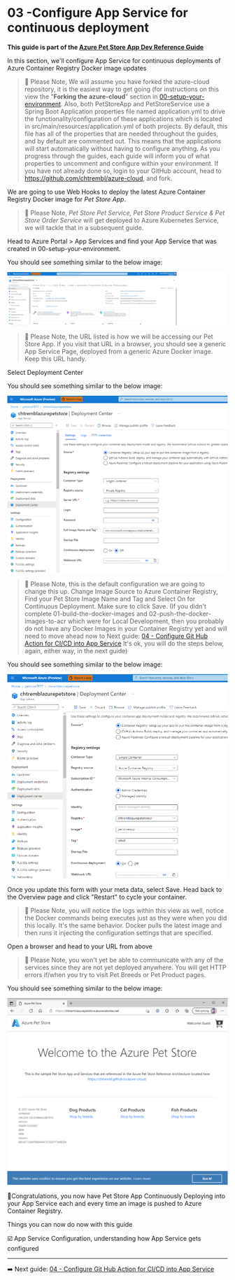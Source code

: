 # 03 -Configure App Service for continuous deployment

__This guide is part of the [Azure Pet Store App Dev Reference Guide](../README.md)__

In this section, we'll configure App Service for continuous deployments of Azure Container Registry Docker image updates

> 📝 Please Note, We will assume you have forked the azure-cloud repository, it is the easiest way to get going (for instructions on this view the "**Forking the azure-cloud**" section in [00-setup-your-environment](../00-setup-your-environment/README.md). Also, both PetStoreApp and PetStoreService use a Spring Boot Application properties file named application.yml to drive the functionality/configuration of these applications which is located in src/main/resources/application.yml of both projects. By default, this file has all of the properties that are needed throughout the guides, and by default are commented out. This means that the applications will start automatically without having to configure anything. As you progress through the guides, each guide will inform you of what properties to uncomment and configure within your environment. If you have not already done so, login to your GitHub account, head to https://github.com/chtrembl/azure-cloud, and fork.

We are going to use Web Hooks to deploy the latest Azure Container Registry Docker image for *Pet Store App*.

> 📝 Please Note, *Pet Store Pet Service, Pet Store Product Service & Pet Store Order Service* will get deployed to Azure Kubernetes Service, we will tackle that in a subsequent guide.

Head to Azure Portal > App Services and find your App Service that was created in 00-setup-your-environment.

You should see something similar to the below image:

![](images/1.png)

> 📝 Please Note, the URL listed is how we will be accessing our Pet Store App. If you visit that URL in a browser, you should see a generic App Service Page, deployed from a generic Azure Docker image. Keep this URL handy.

Select Deployment Center

You should see something similar to the below image:

![](images/2.png)

> 📝 Please Note, this is the default configuration we are going to change this up. Change Image Source to Azure Container Registry, Find your Pet Store Image Name and Tag and Select On for Continuous Deployment. Make sure to click Save. (If you didn't complete 01-build-the-docker-images and 02-push-the-docker-images-to-acr which were for Local Development, then you probably do not have any Docker Images in your Container Registry yet and will need to move ahead now to Next guide: [04 - Configure Git Hub Action for CI/CD into App Service](../04-configure-git-hub-action-for-ci-cd-into-app-service/README.md) It's ok, you will do the steps below, again, either way, in the next guide)

You should see something similar to the below image:

![](images/3.png)

Once you update this form with your meta data, select Save. Head back to the Overview page and click "Restart" to cycle your container.

> 📝 Please Note, you will notice the logs within this view as well, notice the Docker commands being executes just as they were when you did this locally. It's the same behavior. Docker pulls the latest image and then runs it injecting the configuration settings that are specified.

Open a browser and head to your URL from above

> 📝 Please Note, you won't yet be able to communicate with any of the services since they are not yet deployed anywhere. You will get HTTP errors if/when you try to visit Pet Breeds or Pet Product pages.

You should see something similar to the below image:

![](images/4.png)

🎉Congratulations, you now have Pet Store App Continuously Deploying into your App Service each and every time an image is pushed to Azure Container Registry.

Things you can now do now with this guide

☑️ App Service Configuration, understanding how App Service gets configured

---
➡️ Next guide: [04 - Configure Git Hub Action for CI/CD into App Service](../04-configure-git-hub-action-for-ci-cd-into-app-service/README.md)
